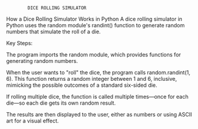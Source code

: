             DICE ROLLING SIMULATOR
How a Dice Rolling Simulator Works in Python
A dice rolling simulator in Python uses the random module's randint() function to generate random numbers that simulate the roll of a die.

Key Steps:

The program imports the random module, which provides functions for generating random numbers.

When the user wants to "roll" the dice, the program calls random.randint(1, 6). This function returns a random integer between 1 and 6, inclusive, mimicking the possible outcomes of a standard six-sided die.

If rolling multiple dice, the function is called multiple times—once for each die—so each die gets its own random result.

The results are then displayed to the user, either as numbers or using ASCII art for a visual effect.
